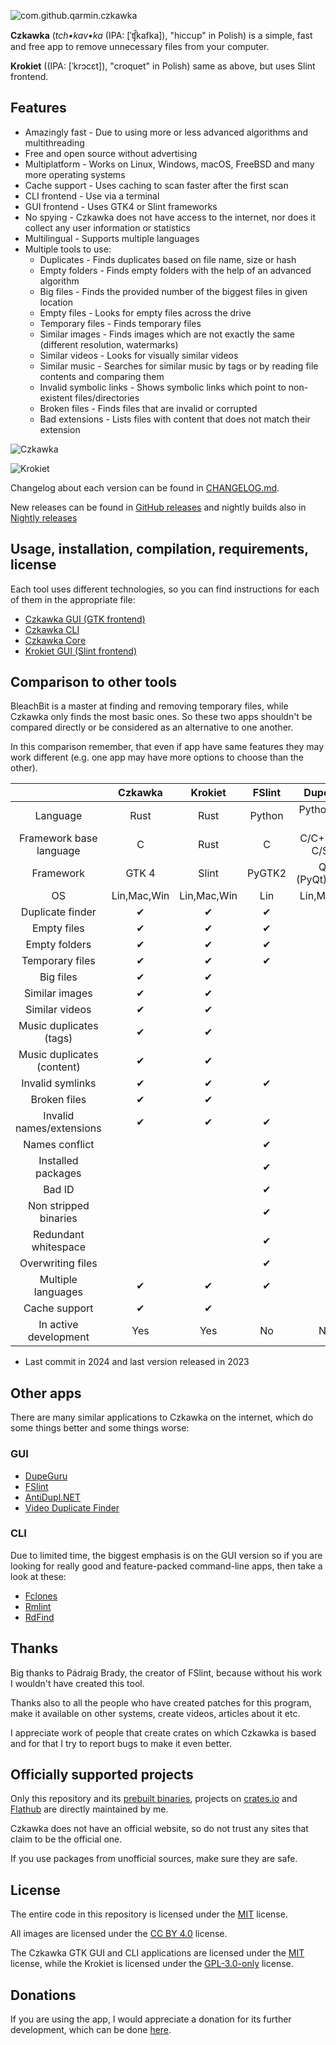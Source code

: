 ![com.github.qarmin.czkawka](https://user-images.githubusercontent.com/41945903/102616149-66490400-4137-11eb-9cd6-813b2b070834.png)

**Czkawka** (_tch•kav•ka_ (IPA: [ˈʧ̑kafka]), "hiccup" in Polish) is a simple, fast and free app to remove unnecessary
files from your computer.

**Krokiet** ((IPA: [ˈkrɔcɛt]), "croquet" in Polish) same as above, but uses Slint frontend.

## Features

- Amazingly fast - Due to using more or less advanced algorithms and multithreading
- Free and open source without advertising
- Multiplatform - Works on Linux, Windows, macOS, FreeBSD and many more operating systems
- Cache support - Uses caching to scan faster after the first scan
- CLI frontend - Use via a terminal
- GUI frontend - Uses GTK4 or Slint frameworks
- No spying - Czkawka does not have access to the internet, nor does it collect any user information or statistics
- Multilingual - Supports multiple languages
- Multiple tools to use:
    - Duplicates - Finds duplicates based on file name, size or hash
    - Empty folders - Finds empty folders with the help of an advanced algorithm
    - Big files - Finds the provided number of the biggest files in given location
    - Empty files - Looks for empty files across the drive
    - Temporary files - Finds temporary files
    - Similar images - Finds images which are not exactly the same (different resolution, watermarks)
    - Similar videos - Looks for visually similar videos
    - Similar music - Searches for similar music by tags or by reading file contents and comparing them
    - Invalid symbolic links - Shows symbolic links which point to non-existent files/directories
    - Broken files - Finds files that are invalid or corrupted
    - Bad extensions - Lists files with content that does not match their extension

![Czkawka](https://github.com/user-attachments/assets/b0409515-1bec-4e13-8fac-7bdfa15f5848)

![Krokiet](https://github.com/user-attachments/assets/720e98c3-598a-41aa-a04b-0c0c1d8a28e6)

Changelog about each version can be found in [CHANGELOG.md](Changelog.md).

New releases can be found in [GitHub releases](https://github.com/qarmin/czkawka/releases) and nightly builds also in [Nightly releases](https://github.com/qarmin/czkawka/releases/tag/Nightly)

## Usage, installation, compilation, requirements, license

Each tool uses different technologies, so you can find instructions for each of them in the appropriate file:

- [Czkawka GUI (GTK frontend)](czkawka_gui/README.md)</br>
- [Czkawka CLI](czkawka_cli/README.md)</br>
- [Czkawka Core](czkawka_core/README.md)</br>
- [Krokiet GUI (Slint frontend)](krokiet/README.md)</br>

## Comparison to other tools

BleachBit is a master at finding and removing temporary files, while Czkawka only finds the most basic ones. So these
two apps shouldn't be compared directly or be considered as an alternative to one another.

In this comparison remember, that even if app have same features they may work different (e.g. one app may have more
options to choose than the other).

|                           |   Czkawka   |   Krokiet   | FSlint |     DupeGuru      |  BleachBit  |
|:-------------------------:|:-----------:|:-----------:|:------:|:-----------------:|:-----------:|
|         Language          |    Rust     |    Rust     | Python |   Python/Obj-C    |   Python    |
|  Framework base language  |      C      |    Rust     |   C    | C/C++/Obj-C/Swift |      C      |
|         Framework         |    GTK 4    |    Slint    | PyGTK2 | Qt 5 (PyQt)/Cocoa |   PyGTK3    |
|            OS             | Lin,Mac,Win | Lin,Mac,Win |  Lin   |    Lin,Mac,Win    | Lin,Mac,Win |
|     Duplicate finder      |      ✔      |      ✔      |   ✔    |         ✔         |             |
|        Empty files        |      ✔      |      ✔      |   ✔    |                   |             |
|       Empty folders       |      ✔      |      ✔      |   ✔    |                   |             |
|      Temporary files      |      ✔      |      ✔      |   ✔    |                   |      ✔      |
|         Big files         |      ✔      |      ✔      |        |                   |             |
|      Similar images       |      ✔      |      ✔      |        |         ✔         |             |
|      Similar videos       |      ✔      |      ✔      |        |                   |             |
|  Music duplicates (tags)   |      ✔      |      ✔      |        |         ✔         |             |
| Music duplicates (content) |      ✔      |      ✔      |        |                   |             |
|     Invalid symlinks      |      ✔      |      ✔      |   ✔    |                   |             |
|       Broken files        |      ✔      |      ✔      |        |                   |             |
| Invalid names/extensions  |      ✔      |      ✔      |   ✔    |                   |             |
|      Names conflict       |             |             |   ✔    |                   |             |
|    Installed packages     |             |             |   ✔    |                   |             |
|          Bad ID           |             |             |   ✔    |                   |             |
|   Non stripped binaries   |             |             |   ✔    |                   |             |
|   Redundant whitespace    |             |             |   ✔    |                   |             |
|     Overwriting files     |             |             |   ✔    |                   |      ✔      |
|    Multiple languages     |      ✔      |      ✔      |   ✔    |         ✔         |      ✔      |
|       Cache support       |      ✔      |      ✔      |        |         ✔         |             |
|   In active development   |     Yes     |     Yes     |   No   |        No*        |     Yes     |

* Last commit in 2024 and last version released in 2023

## Other apps

There are many similar applications to Czkawka on the internet, which do some things better and some things worse:

### GUI

- [DupeGuru](https://github.com/arsenetar/dupeguru)
- [FSlint](https://github.com/pixelb/fslint)
- [AntiDupl.NET](https://github.com/ermig1979/AntiDupl)
- [Video Duplicate Finder](https://github.com/0x90d/videoduplicatefinder)

### CLI

Due to limited time, the biggest emphasis is on the GUI version so if you are looking for really good and feature-packed
command-line apps, then take a look at these:

- [Fclones](https://github.com/pkolaczk/fclones)
- [Rmlint](https://github.com/sahib/rmlint)
- [RdFind](https://github.com/pauldreik/rdfind)

## Thanks

Big thanks to Pádraig Brady, the creator of FSlint, because without his work I wouldn't have created this tool.

Thanks also to all the people who have created patches for this program, make it available on other systems, create videos,
articles about it etc.

I appreciate work of people that create crates on which Czkawka is based and for that I try to report bugs
to make it even better.

## Officially supported projects
Only this repository and its [prebuilt binaries](https://github.com/qarmin/czkawka/releases), projects on [crates.io](https://crates.io/crates/czkawka_gui) and [Flathub](https://flathub.org/apps/com.github.qarmin.czkawka) are directly maintained by me.  

Czkawka does not have an official website, so do not trust any sites that claim to be the official one.  

If you use packages from unofficial sources, make sure they are safe.

## License

The entire code in this repository is licensed under the [MIT](https://mit-license.org/) license.

All images are licensed under the [CC BY 4.0](https://creativecommons.org/licenses/by/4.0/) license.

The Czkawka GTK GUI and CLI applications are licensed under the [MIT](https://mit-license.org/) license, while the Krokiet is licensed under the [GPL-3.0-only](https://www.gnu.org/licenses/gpl-3.0.en.html) license.

## Donations

If you are using the app, I would appreciate a donation for its further development, which can be
done [here](https://github.com/sponsors/qarmin).


